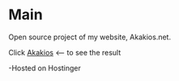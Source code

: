 # Main
 Open source project of my website, Akakios.net.
 
 Click [Akakios](http://www.akakios.net/) <-- to see the result
 
 -Hosted on Hostinger
 
